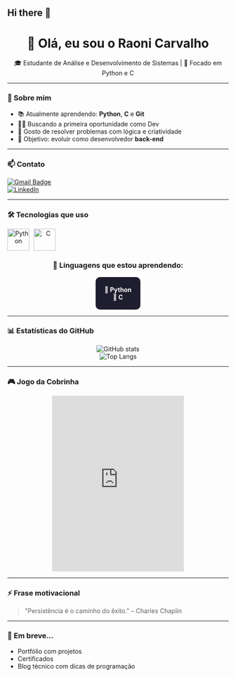 ## Hi there 👋
<h1 align="center">👋 Olá, eu sou o Raoni Carvalho</h1>
<p align="center">🎓 Estudante de Análise e Desenvolvimento de Sistemas | 🐍 Focado em Python e C</p>

---

### 🧠 Sobre mim

- 📚 Atualmente aprendendo: **Python**, **C** e **Git**  
- 👨‍💻 Buscando a primeira oportunidade como Dev  
- 🧩 Gosto de resolver problemas com lógica e criatividade  
- 🎯 Objetivo: evoluir como desenvolvedor **back-end**

---

### 📫 Contato

[![Gmail Badge](https://img.shields.io/badge/-raoni.carvalho.tech@gmail.com-c14438?style=flat-square&logo=Gmail&logoColor=white)](mailto:raoni.carvalho.tech@gmail.com)  
[![LinkedIn](https://img.shields.io/badge/-LinkedIn-blue?style=flat-square&logo=Linkedin&logoColor=white&link=https://linkedin.com)](https://linkedin.com)

---

### 🛠️ Tecnologias que uso

<div align="center" style="display: flex; gap: 10px">
  <img src="https://cdn.jsdelivr.net/gh/devicons/devicon/icons/python/python-original.svg" width="50" title="Python"/>
  <img src="https://cdn.jsdelivr.net/gh/devicons/devicon/icons/c/c-original.svg" width="50" title="C"/>
</div>

<div align="center" style="margin-top: 20px;">
  <h3>🧩 Linguagens que estou aprendendo:</h3>
  <div style="display: inline-block; padding: 20px; background-color: #1e1e2e; color: white; border-radius: 10px;">
    <strong>🐍 Python</strong><br/>
    <strong>🔧 C</strong>
  </div>
</div>

---

### 📊 Estatísticas do GitHub

<p align="center">
  <img src="https://github-readme-stats.vercel.app/api?username=raonitech&show_icons=true&theme=tokyonight" alt="GitHub stats"/>
  <br/>
  <img src="https://github-readme-stats.vercel.app/api/top-langs/?username=raonitech&layout=compact&theme=tokyonight" alt="Top Langs"/>
</p>

---

### 🎮 Jogo da Cobrinha

<p align="center">
  <iframe src="https://playsnake.org/embed" width="300" height="400" frameborder="0"></iframe>
</p>

---

### ⚡ Frase motivacional

> "Persistência é o caminho do êxito." – Charles Chaplin

---

### 🚀 Em breve...

- Portfólio com projetos  
- Certificados  
- Blog técnico com dicas de programação  
